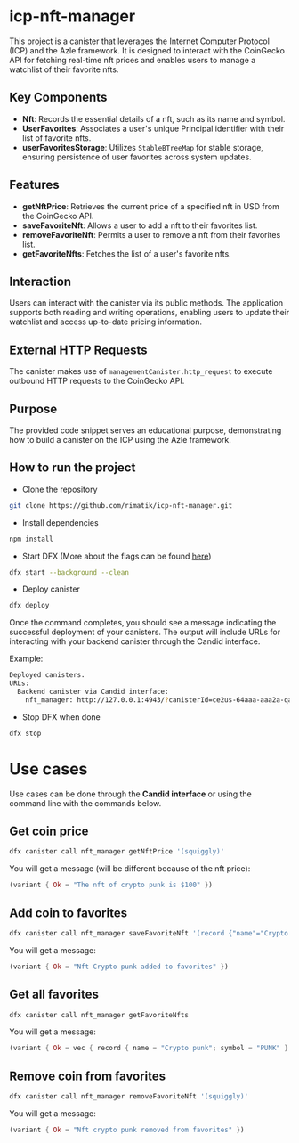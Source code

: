 # icp-nft-manager

This project is a canister that leverages the Internet Computer Protocol (ICP) and the Azle framework. It is designed to interact with the CoinGecko API for fetching real-time nft prices and enables users to manage a watchlist of their favorite nfts.

## Key Components

- **Nft**: Records the essential details of a nft, such as its name and symbol.
- **UserFavorites**: Associates a user's unique Principal identifier with their list of favorite nfts.
- **userFavoritesStorage**: Utilizes `StableBTreeMap` for stable storage, ensuring persistence of user favorites across system updates.

## Features

- **getNftPrice**: Retrieves the current price of a specified nft in USD from the CoinGecko API.
- **saveFavoriteNft**: Allows a user to add a nft to their favorites list.
- **removeFavoriteNft**: Permits a user to remove a nft from their favorites list.
- **getFavoriteNfts**: Fetches the list of a user's favorite nfts.

## Interaction

Users can interact with the canister via its public methods. The application supports both reading and writing operations, enabling users to update their watchlist and access up-to-date pricing information.

## External HTTP Requests

The canister makes use of `managementCanister.http_request` to execute outbound HTTP requests to the CoinGecko API.

## Purpose

The provided code snippet serves an educational purpose, demonstrating how to build a canister on the ICP using the Azle framework.

## How to run the project

- Clone the repository

```bash
git clone https://github.com/rimatik/icp-nft-manager.git
```

- Install dependencies

```bash
npm install
```

- Start DFX (More about the flags can be found [here](https://internetcomputer.org/docs/current/references/cli-reference/dfx-start#flags))

```bash
dfx start --background --clean
```

- Deploy canister

```bash
dfx deploy
```

Once the command completes, you should see a message indicating the successful deployment of your canisters. The output will include URLs for interacting with your backend canister through the Candid interface.

Example:

```bash
Deployed canisters.
URLs:
  Backend canister via Candid interface:
    nft_manager: http://127.0.0.1:4943/?canisterId=ce2us-64aaa-aaa2a-qabbq-aai&id=bd3sg-teava-aaaaa-qaaba-cai
```

- Stop DFX when done

```bash
dfx stop
```

# Use cases

Use cases can be done through the **Candid interface** or using the command line with the commands below.

## Get coin price

```bash
dfx canister call nft_manager getNftPrice '(squiggly)'
```

You will get a message (will be different because of the nft price):

```rust
(variant { Ok = "The nft of crypto punk is $100" })
```

## Add coin to favorites

```bash
dfx canister call nft_manager saveFavoriteNft '(record {"name"="Crypto punk"; "symbol"="PUNK";})'
```

You will get a message:

```rust
(variant { Ok = "Nft Crypto punk added to favorites" })
```

## Get all favorites

```bash
dfx canister call nft_manager getFavoriteNfts
```

You will get a message:

```rust
(variant { Ok = vec { record { name = "Crypto punk"; symbol = "PUNK" } } })
```

## Remove coin from favorites

```bash
dfx canister call nft_manager removeFavoriteNft '(squiggly)'
```

You will get a message:

```rust
(variant { Ok = "Nft crypto punk removed from favorites" })
```
